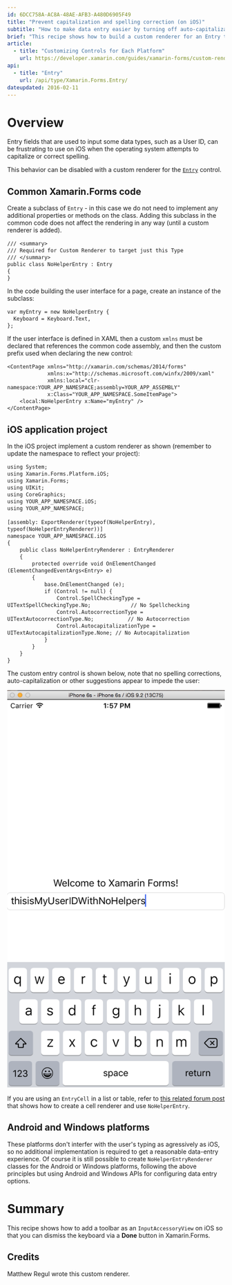 ```yaml
---
id: 6DCC758A-AC8A-48AE-AFB3-A480D6905F49
title: "Prevent capitalization and spelling correction (on iOS)"
subtitle: "How to make data entry easier by turning off auto-capitalization and spelling correction"
brief: "This recipe shows how to build a custom renderer for an Entry that prevents iOS from changing what the user types."
article:
  - title: "Customizing Controls for Each Platform" 
    url: https://developer.xamarin.com/guides/xamarin-forms/custom-renderer/
api:
  - title: "Entry" 
    url: /api/type/Xamarin.Forms.Entry/
dateupdated: 2016-02-11
---
```


# Overview

Entry fields that are used to input some data types, such as a User ID, can
be frustrating to use on iOS when the operating system attempts to capitalize
or correct spelling.

This behavior can be disabled with a custom renderer for the
[`Entry`](/api/type/Xamarin.Forms.Entry/) control.

## Common Xamarin.Forms code

Create a subclass of `Entry` - in this case we do not need to implement any
additional properties or methods on the class. Adding this subclass in the
common code does not affect the rendering in any way (until a custom renderer is added).

```
/// <summary>
/// Required for Custom Renderer to target just this Type
/// </summary>
public class NoHelperEntry : Entry
{
}
```

In the code building the user interface for a page, create an instance of the subclass:

```
var myEntry = new NoHelperEntry {
  Keyboard = Keyboard.Text,
};
```

If the user interface is defined in XAML then a custom `xmlns` must be declared that references the common code assembly, and then the custom prefix used when declaring the new control:

```
<ContentPage xmlns="http://xamarin.com/schemas/2014/forms"
             xmlns:x="http://schemas.microsoft.com/winfx/2009/xaml"
             xmlns:local="clr-namespace:YOUR_APP_NAMESPACE;assembly=YOUR_APP_ASSEMBLY"
             x:Class="YOUR_APP_NAMESPACE.SomeItemPage">
    <local:NoHelperEntry x:Name="myEntry" />
</ContentPage>
```


## iOS application project

In the iOS project implement a custom renderer as shown (remember to update the namespace to reflect your project):

```
using System;
using Xamarin.Forms.Platform.iOS;
using Xamarin.Forms;
using UIKit;
using CoreGraphics;
using YOUR_APP_NAMESPACE.iOS;
using YOUR_APP_NAMESPACE;

[assembly: ExportRenderer(typeof(NoHelperEntry), typeof(NoHelperEntryRenderer))]
namespace YOUR_APP_NAMESPACE.iOS
{
	public class NoHelperEntryRenderer : EntryRenderer
	{
		protected override void OnElementChanged (ElementChangedEventArgs<Entry> e)
		{
			base.OnElementChanged (e);
			if (Control != null) {
				Control.SpellCheckingType = UITextSpellCheckingType.No;				// No Spellchecking
				Control.AutocorrectionType = UITextAutocorrectionType.No;			// No Autocorrection
				Control.AutocapitalizationType = UITextAutocapitalizationType.None;	// No Autocapitalization
			}
		}
	}
}
```

The custom entry control is shown below, note that no spelling corrections,
auto-capitalization or other suggestions appear to impede the user:

![](Images/ios.png)

If you are using an `EntryCell` in a list or table, refer to [this related forum post](https://forums.xamarin.com/discussion/comment/83751/#Comment_83751)
that shows how to create a cell renderer and use `NoHelperEntry`.


## Android and Windows platforms

These platforms don't interfer with the user's typing as agressively as iOS,
so no additional implementation is required to get a reasonable data-entry experience.
Of course it is still possible to create `NoHelperEntryRenderer` classes for
the Android or Windows platforms, following the above principles but using
Android and Windows APIs for configuring data entry options.

# Summary

This recipe shows how to add a toolbar as an `InputAccessoryView` on iOS so that you can dismiss the keyboard via a **Done** button in Xamarin.Forms.

## Credits

Matthew Regul wrote this custom renderer.

